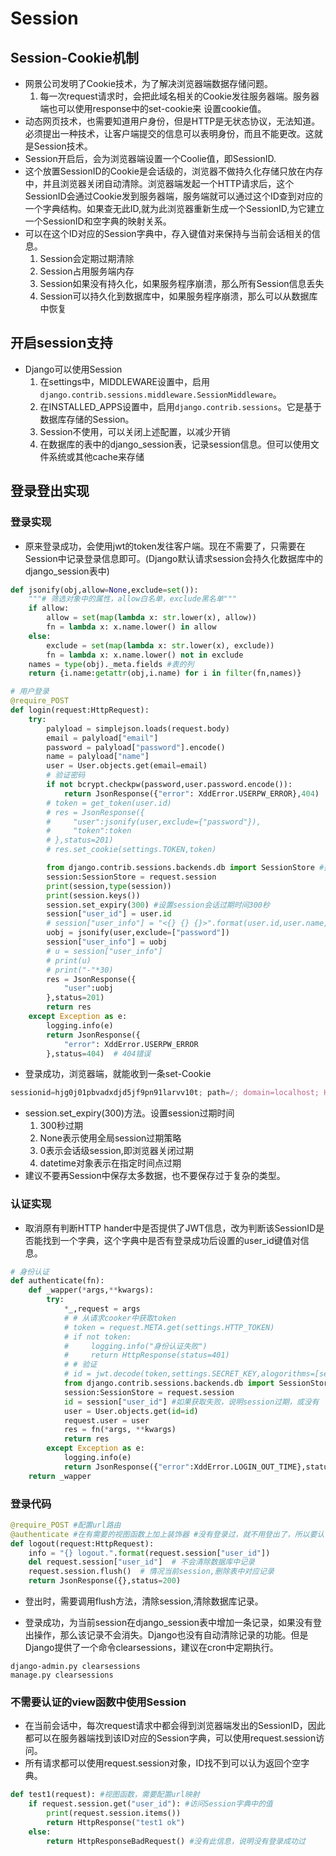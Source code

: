 # Session

## Session-Cookie机制

* 网景公司发明了Cookie技术，为了解决浏览器端数据存储问题。  
    1. 每一次request请求时，会把此域名相关的Cookie发往服务器端。服务器端也可以使用response中的set-cookie来 设置cookie值。  
* 动态网页技术，也需要知道用户身份，但是HTTP是无状态协议，无法知道。必须提出一种技术，让客户端提交的信息可以表明身份，而且不能更改。这就是Session技术。
* Session开启后，会为浏览器端设置一个Coolie值，即SessionID.
* 这个放置SessionID的Cookie是会话级的，浏览器不做持久化存储只放在内存中，并且浏览器关闭自动清除。浏览器端发起一个HTTP请求后，这个SessionID会通过Cookie发到服务器端，服务端就可以通过这个ID查到对应的一个字典结构。如果查无此ID,就为此浏览器重新生成一个SessionID,为它建立一个SessionID和空字典的映射关系。
* 可以在这个ID对应的Session字典中，存入键值对来保持与当前会话相关的信息。
    1. Session会定期过期清除
    2. Session占用服务端内存
    3. Session如果没有持久化，如果服务程序崩溃，那么所有Session信息丢失
    4. Session可以持久化到数据库中，如果服务程序崩溃，那么可以从数据库中恢复

## 开启session支持

* Django可以使用Session
    1. 在settings中，MIDDLEWARE设置中，启用`django.contrib.sessions.middleware.SessionMiddleware`。
    2. 在INSTALLED_APPS设置中，启用`django.contrib.sessions`。它是基于数据库存储的Session。
    3. Session不使用，可以关闭上述配置，以减少开销
    4. 在数据库的表中的django_session表，记录session信息。但可以使用文件系统或其他cache来存储

## 登录登出实现

### 登录实现

* 原来登录成功，会使用jwt的token发往客户端。现在不需要了，只需要在Session中记录登录信息即可。(Django默认请求session会持久化数据库中的django_session表中)

````python
def jsonify(obj,allow=None,exclude=set()):
    """# 筛选对象中的属性，allow白名单，exclude黑名单"""
    if allow:
        allow = set(map(lambda x: str.lower(x), allow))
        fn = lambda x: x.name.lower() in allow
    else:
        exclude = set(map(lambda x: str.lower(x), exclude))
        fn = lambda x: x.name.lower() not in exclude
    names = type(obj)._meta.fields #表的列
    return {i.name:getattr(obj,i.name) for i in filter(fn,names)}

# 用户登录
@require_POST
def login(request:HttpRequest):
    try:
        palyload = simplejson.loads(request.body)
        email = palyload["email"]
        password = palyload["password"].encode()
        name = palyload["name"]
        user = User.objects.get(email=email)
        # 验证密码
        if not bcrypt.checkpw(password,user.password.encode()):
            return JsonResponse({"error": XddError.USERPW_ERROR},404)
        # token = get_token(user.id)
        # res = JsonResponse({
        #     "user":jsonify(user,exclude={"password"}),
        #     "token":token
        # },status=201)
        # res.set_cookie(settings.TOKEN,token)

        from django.contrib.sessions.backends.db import SessionStore #持久的session
        session:SessionStore = request.session
        print(session,type(session))
        print(session.keys())
        session.set_expiry(300) #设置session会话过期时间300秒
        session["user_id"] = user.id
        # session["user_info"] = "<{} {} {}>".format(user.id,user.name,user.email) #会存储在服务端，数据库中
        uobj = jsonify(user,exclude=["password"])
        session["user_info"] = uobj
        # u = session["user_info"]
        # print(u)
        # print("-"*30)
        res = JsonResponse({
            "user":uobj
        },status=201)
        return res
    except Exception as e:
        logging.info(e)
        return JsonResponse({
            "error": XddError.USERPW_ERROR
        },status=404)  # 404错误
````

* 登录成功，浏览器端，就能收到一条set-Cookie

````js
sessionid=hjg0j01pbvadxdjd5jf9pn91larvv10t; path=/; domain=localhost; HttpOnly; Expires=Wed, 24 Jul 2019 13:19:01 GMT;
````

* session.set_expiry(300)方法。设置session过期时间
    1. 300秒过期
    2. None表示使用全局session过期策略
    3. 0表示会话级session,即浏览器关闭过期
    4. datetime对象表示在指定时间点过期
* 建议不要再Session中保存太多数据，也不要保存过于复杂的类型。

### 认证实现

* 取消原有判断HTTP hander中是否提供了JWT信息，改为判断该SessionID是否能找到一个字典，这个字典中是否有登录成功后设置的user_id键值对信息。  

````python
# 身份认证
def authenticate(fn):
    def _wapper(*args,**kwargs):
        try:
            *_,request = args
            # # 从请求cooker中获取token
            # token = request.META.get(settings.HTTP_TOKEN)
            # if not token:
            #     logging.info("身份认证失败")
            #     return HttpResponse(status=401)
            # # 验证
            # id = jwt.decode(token,settings.SECRET_KEY,alogorithms=[settings.JWT_ARITHMETIC])["user_id"]
            from django.contrib.sessions.backends.db import SessionStore  # 持久的session
            session:SessionStore = request.session
            id = session["user_id"] #如果获取失败，说明session过期，或没有
            user = User.objects.get(id=id)
            request.user = user
            res = fn(*args, **kwargs)
            return res
        except Exception as e:
            logging.info(e)
            return JsonResponse({"error":XddError.LOGIN_OUT_TIME},status=401)
    return _wapper
````

### 登录代码

````python
@require_POST #配置url路由
@authenticate #在有需要的视图函数上加上装饰器 #没有登录过，就不用登出了，所以要认证
def logout(request:HttpRequest):
    info = "{} logout.".format(request.session["user_id"])
    del request.session["user_id"]  # 不会清除数据库中记录
    request.session.flush()  # 情况当前session,删除表中对应记录
    return JsonResponse({},status=200)
````

* 登出时，需要调用flush方法，清除session,清除数据库记录。

* 登录成功，为当前session在django_session表中增加一条记录，如果没有登出操作，那么该记录不会消失。Django也没有自动清除记录的功能。但是Django提供了一个命令clearsessions，建议在cron中定期执行。

````shell
django-admin.py clearsessions
manage.py clearsessions
````

### 不需要认证的view函数中使用Session

* 在当前会话中，每次request请求中都会得到浏览器端发出的SessionID，因此都可以在服务器端找到该ID对应的Session字典，可以使用request.session访问。
* 所有请求都可以使用request.session对象，ID找不到可以认为返回个空字典。

````python
def test1(request): #视图函数，需要配置url映射
    if request.session.get("user_id"): #访问Session字典中的值
        print(request.session.items())
        return HttpResponse("test1 ok")
    else:
        return HttpResponseBadRequest() #没有此信息，说明没有登录成功过
````





